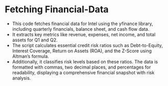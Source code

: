 # Fetching Financial-Data

- This code fetches financial data for Intel using the yfinance library, including quarterly financials, balance sheet, and cash flow data. 
- It extracts key metrics like revenue, expenses, net income, and total assets for Q1 and Q2. 
- The script calculates essential credit risk ratios such as Debt-to-Equity, Interest Coverage, Return on Assets (ROA), and the Z-Score using Altman’s formula. 
- Additionally, it classifies risk levels based on these ratios. The data is formatted with commas, two decimal places, and percentages for readability, displaying a comprehensive financial snapshot with risk analysis.
